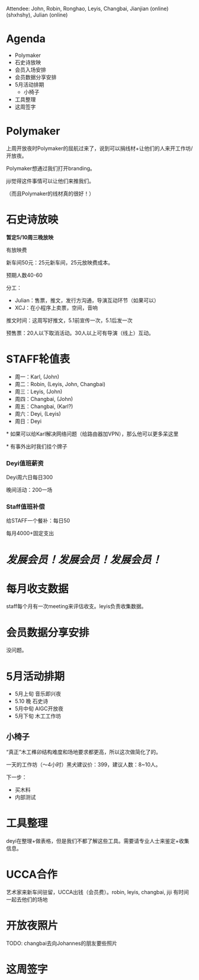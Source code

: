 Attendee: John, Robin, Ronghao, Leyis, Changbai, Jianjian (online) (shxhshy), Julian (online)

# Agenda

- Polymaker
- 石史诗放映
- 会员入场安排
- 会员数据分享安排
- 5月活动排期
	- 小椅子
- 工具整理
- 这周签字

# Polymaker

上周开放夜时Polymaker的屈航过来了，说到可以捐线材+让他们的人来开工作坊/开放夜。

Polymaker想通过我们打开branding。

jiji觉得这件事情可以让他们来推我们。

（而且Polymaker的线材真的很好！）

# 石史诗放映

**暂定5/10周三晚放映**

有放映费

新车间50元：25元新车间，25元放映费成本。

预期人数40-60

分工：
- Julian：售票，推文，发行方沟通，导演互动环节（如果可以）
- XCJ：在小程序上卖票，空间，音响

推文时间：这周写好推文，5.1前宣传一次，5.1后发一次

预售票：20人以下取消活动。30人以上可有导演（线上）互动。

# STAFF轮值表

- 周一：Karl, (John)
- 周二：Robin, (Leyis, John, Changbai)
- 周三：Leyis, (John)
- 周四：Changbai, (John)
- 周五：Changbai, (Karl?)
- 周六：Deyi, (Leyis)
- 周日：Deyi

\* 如果可以给Karl解决网络问题（给路由器加VPN），那么他可以更多呆这里

\* 有事外出时我们挂个牌子

### Deyi值班薪资

Deyi周六日每日300

晚间活动：200一场

### Staff值班补偿

给STAFF一个餐补：每日50

每月4000+固定支出
# ***发展会员！发展会员！发展会员！***

# 每月收支数据

staff每个月有一次meeting来评估收支。leyis负责收集数据。

# 会员数据分享安排

没问题。

# 5月活动排期

- 5月上旬 音乐即兴夜
- 5.10 晚 石史诗
- 5月中旬 AIGC开放夜
- 5月下旬 木工工作坊

## 小椅子

“真正”木工榫卯结构难度和场地要求都更高，所以这次做简化了的。

一天的工作坊（～4小时）黑犬建议价：399，建议人数：8~10人。

下一步：
- 买木料
- 内部测试

# 工具整理

deyi在整理+做表格，但是我们不都了解这些工具。需要请专业人士来鉴定+收集信息。

# UCCA合作

艺术家来新车间驻留，UCCA出钱（会员费）。robin, leyis, changbai, jiji 有时间一起去他们的场地

# 开放夜照片

TODO: changbai去向Johannes的朋友要些照片

# 这周签字

